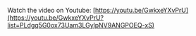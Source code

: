 Watch the video on Youtube: [https://youtu.be/GwkxeYXvPrU](https://youtu.be/GwkxeYXvPrU?list=PLdgq5G0ox73Uam3LGylpNV9ANGPOEQ-xS)